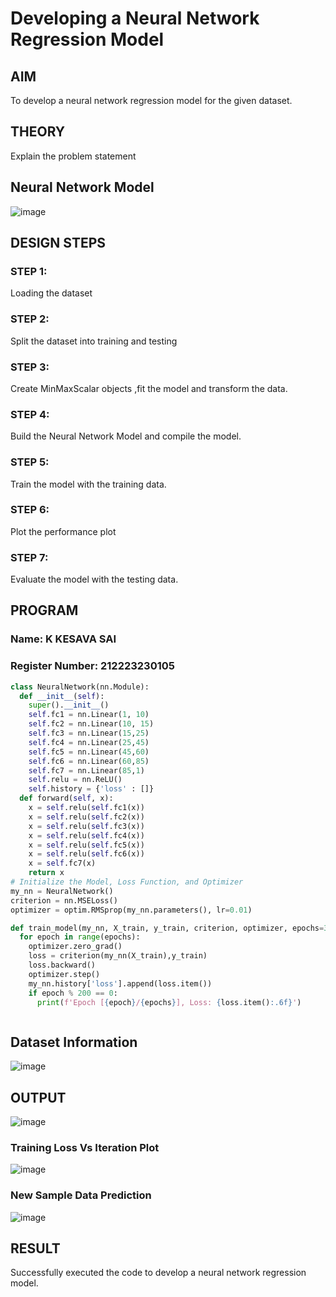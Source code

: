 # Developing a Neural Network Regression Model

## AIM

To develop a neural network regression model for the given dataset.

## THEORY

Explain the problem statement

## Neural Network Model

![image](https://github.com/user-attachments/assets/30d42013-4d6c-4b87-bdbd-05e5e97ca08f)


## DESIGN STEPS

### STEP 1:

Loading the dataset

### STEP 2:

Split the dataset into training and testing

### STEP 3:

Create MinMaxScalar objects ,fit the model and transform the data.

### STEP 4:

Build the Neural Network Model and compile the model.

### STEP 5:

Train the model with the training data.

### STEP 6:

Plot the performance plot

### STEP 7:

Evaluate the model with the testing data.

## PROGRAM
### Name: K KESAVA SAI
### Register Number: 212223230105
```python
class NeuralNetwork(nn.Module):
  def __init__(self):
    super().__init__()
    self.fc1 = nn.Linear(1, 10)
    self.fc2 = nn.Linear(10, 15)
    self.fc3 = nn.Linear(15,25)
    self.fc4 = nn.Linear(25,45)
    self.fc5 = nn.Linear(45,60)
    self.fc6 = nn.Linear(60,85)
    self.fc7 = nn.Linear(85,1)
    self.relu = nn.ReLU()
    self.history = {'loss' : []}
  def forward(self, x):
    x = self.relu(self.fc1(x))
    x = self.relu(self.fc2(x))
    x = self.relu(self.fc3(x))
    x = self.relu(self.fc4(x))
    x = self.relu(self.fc5(x))
    x = self.relu(self.fc6(x))
    x = self.fc7(x)
    return x
# Initialize the Model, Loss Function, and Optimizer
my_nn = NeuralNetwork()
criterion = nn.MSELoss()
optimizer = optim.RMSprop(my_nn.parameters(), lr=0.01)

def train_model(my_nn, X_train, y_train, criterion, optimizer, epochs=3000):
  for epoch in range(epochs):
    optimizer.zero_grad()
    loss = criterion(my_nn(X_train),y_train)
    loss.backward()
    optimizer.step()
    my_nn.history['loss'].append(loss.item())
    if epoch % 200 == 0:
      print(f'Epoch [{epoch}/{epochs}], Loss: {loss.item():.6f}')



```
## Dataset Information

![image](https://github.com/user-attachments/assets/523628fe-846f-41aa-93dd-9c92dac9a996)



## OUTPUT
![image](https://github.com/user-attachments/assets/866bfd6f-31d8-4333-a58b-dea610e4f1bc)


### Training Loss Vs Iteration Plot

![image](https://github.com/user-attachments/assets/2c75eb03-9800-4a7f-946d-9bc38192ebba)




### New Sample Data Prediction

![image](https://github.com/user-attachments/assets/20975970-9d0b-429a-97d1-e64441f1e3e7)



## RESULT

Successfully executed the code to develop a neural network regression model.

